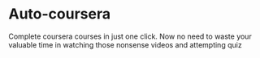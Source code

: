 # Auto-coursera
Complete coursera courses in just one click. Now no need to waste your valuable time in watching those nonsense videos and attempting quiz
